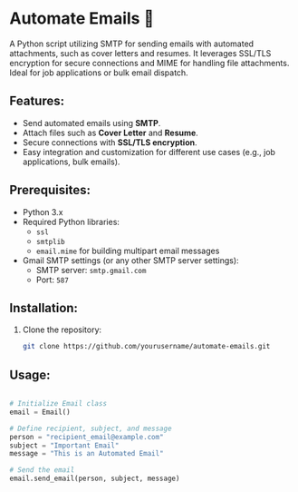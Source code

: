 # Automate Emails 📧  
A Python script utilizing SMTP for sending emails with automated attachments, such as cover letters and resumes. It leverages SSL/TLS encryption for secure connections and MIME for handling file attachments. Ideal for job applications or bulk email dispatch.

## Features:
- Send automated emails using **SMTP**.
- Attach files such as **Cover Letter** and **Resume**.
- Secure connections with **SSL/TLS encryption**.
- Easy integration and customization for different use cases (e.g., job applications, bulk emails).

## Prerequisites:
- Python 3.x
- Required Python libraries:
  - `ssl`
  - `smtplib`
  - `email.mime` for building multipart email messages
- Gmail SMTP settings (or any other SMTP server settings):
  - SMTP server: `smtp.gmail.com`
  - Port: `587`

## Installation:
1. Clone the repository:
   ```bash
   git clone https://github.com/yourusername/automate-emails.git

## Usage:
```python

# Initialize Email class
email = Email()

# Define recipient, subject, and message
person = "recipient_email@example.com"
subject = "Important Email"  
message = "This is an Automated Email"

# Send the email
email.send_email(person, subject, message)
